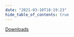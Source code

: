 ```yaml
---
date: "2021-03-10T18:19:23"
hide_table_of_contents: true
---
```



[Downloads](https://github.com/foxglove/studio/releases/tag/v0.1.2)
